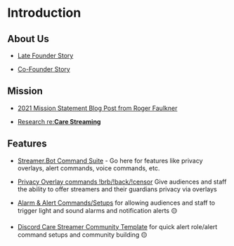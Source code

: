 # Introduction


## About Us
* [Late Founder Story](https://roger-rethinker.medium.com/this-is-what-we-get-when-health-care-is-a-business-c3198f3c6257)

* [Co-Founder Story](https://www.reddit.com/r/digitalbystanders/comments/1bfsx0h/elder_negligence_digital_bystander_story/)

## Mission

* [2021 Mission Statement Blog Post from Roger Faulkner](MISSION2.md)

* [Research re:**Care Streaming**](research.md)

## **Features**

* [Streamer.Bot Command Suite](/streamyourcare/docs/tools/syc/README.md) - Go here for features like privacy overlays, alert commands, voice commands, etc.


* [Privacy Overlay commands !brb/!back/!censor](https://www.reddit.com/r/streamyourcare/comments/1ayc3my/dbis_privacy_commands/)
Give audiences and staff the ability to offer streamers and their guardians privacy via overlays


* [Alarm & Alert Commands/Setups](https://medium.com/@faulknerfellowship/care-streamer-chatbot-commands-alerts-and-messages-5a5c30ae6c7b) for allowing audiences and staff to trigger light and sound alarms and notification alerts 🟡


* [Discord Care Streamer Community Template](https://medium.com/@faulknerfellowship/care-stream-discord-template-community-roles-command-setup-bdefb118e263) for quick alert role/alert command setups and community building 🟡
